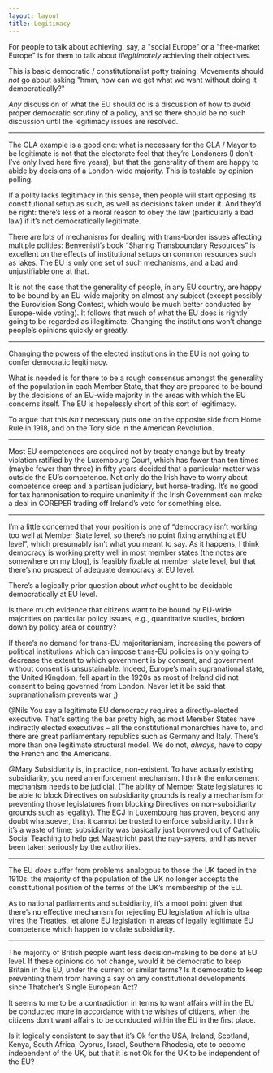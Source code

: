 ```yaml
---
layout: layout
title: Legitimacy
---
```


For people to
talk about achieving, say, a "social Europe" or a "free-market Europe" 
is for them to talk about
*illegitimately* achieving their objectives.

This is basic democratic / constitutionalist potty training. Movements
should *not* go about asking "hmm, how can we get what we want without
doing it democratically?"

*Any* discussion of what the EU should do is a discussion of how to
 avoid proper democratic scrutiny of a policy, and so there should be
 no such discussion until the legitimacy issues are resolved.


------------

The GLA example is a good one: what is necessary for the GLA / Mayor
to be legitimate is not that the electorate feel that they’re
Londoners (I don’t – I’ve only lived here five years), but that the
generality of them are happy to abide by decisions of a London-wide
majority. This is testable by opinion polling.

If a polity lacks legitimacy in this sense, then people will start
opposing its constitutional setup as such, as well as decisions taken
under it. And they’d be right: there’s less of a moral reason to obey
the law (particularly a bad law) if it’s not democratically
legitimate.

There are lots of mechanisms for dealing with trans-border issues
affecting multiple polities: Benvenisti’s book “Sharing Transboundary
Resources” is excellent on the effects of institutional setups on
common resources such as lakes. The EU is only one set of such
mechanisms, and a bad and unjustifiable one at that.

It is not the case that the generality of people, in any EU country,
are happy to be bound by an EU-wide majority on almost any subject
(except possibly the Eurovision Song Contest, which would be much
better conducted by Europe-wide voting). It follows that much of what
the EU does is rightly going to be regarded as illegitimate. Changing
the institutions won’t change people’s opinions quickly or greatly.

---------------

Changing the powers of the elected institutions in the EU is not going
to confer democratic legitimacy.

What is needed is for there to be a rough consensus amongst the
generality of the population in each Member State, that they are
prepared to be bound by the decisions of an EU-wide majority in the
areas with which the EU concerns itself. The EU is hopelessly short of
this sort of legitimacy.

To argue that this *isn’t* necessary puts one on the opposite side
from Home Rule in 1918, and on the Tory side in the American
Revolution.

---------------

Most EU competences
are acquired not by treaty change but by treaty violation ratified by
the Luxembourg Court, which has fewer than ten times (maybe fewer than
three) in fifty years decided that a particular matter was outside the
EU’s competence. Not only do the Irish have to worry about competence
creep and a partisan judiciary, but horse-trading. It’s no good for
tax harmonisation to require unanimity if the Irish Government can
make a deal in COREPER trading off Ireland’s veto for something else.


-------------

I’m a little concerned that your
position is one of “democracy isn’t working too well at Member State
level, so there’s no point fixing anything at EU level”, which
presumably isn’t what you meant to say. As it happens, I think
democracy is working pretty well in most member states (the notes are
somewhere on my blog), is feasibly fixable at member state level, but
that there’s no prospect of adequate democracy at EU level.

There’s a logically prior question about *what* ought to be decidable
democratically at EU level.

Is there much evidence that citizens want to be bound by EU-wide
majorities on particular policy issues, e.g., quantitative studies,
broken down by policy area or country?

If there’s no demand for trans-EU majoritarianism, increasing the
powers of political institutions which can impose trans-EU policies is
only going to decrease the extent to which government is by consent,
and government without consent is unsustainable. Indeed, Europe’s main
supranational state, the United Kingdom, fell apart in the 1920s as
most of Ireland did not consent to being governed from London. Never
let it be said that supranationalism prevents war ;)

@Nils You say a legitimate EU democracy requires a directly-elected
executive. That’s setting the bar pretty high, as most Member States
have indirectly elected executives – all the constitutional monarchies
have to, and there are great parliamentary republics such as Germany
and Italy. There’s more than one legitimate structural model. We do
not, *always*, have to copy the French and the Americans.

@Mary Subsidiarity is, in practice, non-existent. To have actually
existing subsidiarity, you need an enforcement mechanism. I think the
enforcement mechanism needs to be judicial. (The ability of Member
State legislatures to be able to block Directives on subsidiarity
grounds is really a mechanism for preventing those legislatures from
blocking Directives on non-subsidiarity grounds such as legality). The
ECJ in Luxembourg has proven, beyond any doubt whatsoever, that it
cannot be trusted to enforce subsidiarity. I think it’s a waste of
time; subsidiarity was basically just borrowed out of Catholic Social
Teaching to help get Maastricht past the nay-sayers, and has never
been taken seriously by the authorities.

-------
The EU *does* suffer from problems
analogous to those the UK faced in the 1910s: the majority of the
population of the UK no longer accepts the constitutional position of
the terms of the UK’s membership of the EU.

As to national parliaments and subsidiarity, it’s a moot point given
that there’s no effective mechanism for rejecting EU legislation which
is ultra vires the Treaties, let alone EU legislation in areas of
legally legitimate EU competence which happen to violate subsidiarity.



------------

The majority of British people want less decision-making to be done at
EU level. If these opinions do not change, would it be democratic to
keep Britain in the EU, under the current or similar terms? Is it
democratic to keep preventing them from having a say on any
constitutional developments since Thatcher’s Single European Act?

It seems to me to be a contradiction in terms to want affairs within
the EU be conducted more in accordance with the wishes of citizens,
when the citizens don’t want affairs to be conducted within the EU in
the first place.

Is it logically consistent to say that it’s Ok for the USA, Ireland,
Scotland, Kenya, South Africa, Cyprus, Israel, Southern Rhodesia, etc
to become independent of the UK, but that it is not Ok for the UK to
be independent of the EU? 